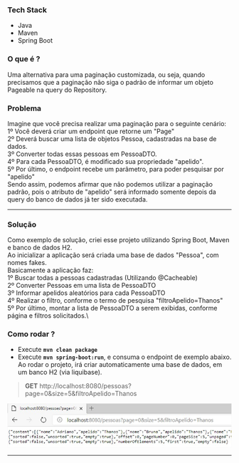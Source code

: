 ### Tech Stack
- Java
- Maven
- Spring Boot

### O que é ?
Uma alternativa para uma paginação customizada, ou seja, quando precisamos que a paginação não siga o padrão de informar um objeto Pageable na query do Repository.

### Problema
Imagine que você precisa realizar uma paginação para o seguinte cenário:\
1º Você deverá criar um endpoint que retorne um "Page<PessoaDTO>"\
2º Deverá buscar uma lista de objetos Pessoa, cadastradas na base de dados.\
3º Converter todas essas pessoas em PessoaDTO.\
4º Para cada PessoaDTO, é modificado sua propriedade "apelido".\
5º Por último, o endpoint recebe um parâmetro, para poder pesquisar por "apelido"\
Sendo assim, podemos afirmar que não podemos utilizar a paginação padrão, pois o atributo de "apelido" será informado somente depois da query do banco de dados já ter sido executada.  

<hr>

### Solução
Como exemplo de solução, criei esse projeto utilizando Spring Boot, Maven e banco de dados H2.\
Ao inicializar a aplicação será criada uma base de dados "Pessoa", com nomes fakes.\
Basicamente a aplicação faz:\
1º Buscar todas a pessoas cadastradas (Utilizando @Cacheable)\
2º Converter Pessoas em uma lista de PessoaDTO\
3º Informar apelidos aleatórios para cada PessoaDTO\
4º Realizar o filtro, conforme o termo de pesquisa "filtroApelido=Thanos"\
5º Por último, montar a lista de PessoaDTO a serem exibidas, conforme página e filtros solicitados.\
    
### Como rodar ?
- Execute **`mvn clean package`**
- Execute **`mvn spring-boot:run`**, e consuma o endpoint de exemplo abaixo.\
Ao rodar o projeto, irá criar automaticamente uma base de dados, em um banco H2 (via liquibase).

> **GET** http://localhost:8080/pessoas?page=0&size=5&filtroApelido=Thanos

![](https://github.com/lucianoortizsilva/springboot-paginacao-customizada/blob/master/src/main/resources/static/github/paginacao-customizada.jpg)

<hr>
